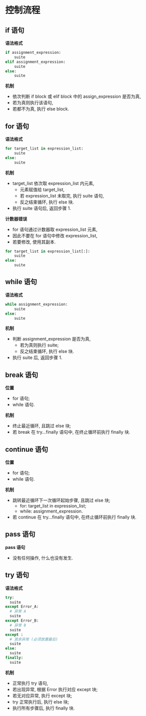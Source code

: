 # 控制流程

## if 语句

**语法格式**

```python
if assignment_expression:
    suite
elif assignment_expression:
    suite
else:
    suite
```

**机制**

- 依次判断 if block 或 elif block 中的 assign_expression 是否为真,
- 若为真则执行该语句,
- 若都不为真, 执行 else block.

## for 语句

**语法格式**

```python
for target_list in expression_list:
    suite
else:
    suite
```

**机制**

- target_list 依次取 expression_list 内元素,
  - 元素赋值给 target_list,
  - 若 expression_list 未取完, 执行 suite 语句,
  - 反之结束循环, 执行 else 块.
- 执行 suite 语句后, 返回步骤 1.

**计数器错误**

- for 语句通过计数器取 expression_list 元素,
- 因此不要在 for 语句中修改 expression_list,
- 若要修改, 使用其副本.

```python
for target_list in expression_list[:]:
    suite
else:
    suite
```

## while 语句

**语法格式**

```python
while assignment_expression:
    suite
else:
    suite
```

**机制**

- 判断 assignment_expression 是否为真,
  - 若为真则执行 suite;
  - 反之结束循环, 执行 else 块.
- 执行 suite 后, 返回步骤 1.

## break 语句

**位置**

- for 语句;
- while 语句.

**机制**

- 终止最近循环, 且跳过 else 块;
- 若 break 在 try...finally 语句中, 在终止循环前执行 finally 块.

## continue 语句

**位置**

- for 语句;
- while 语句.

**机制**

- 跳转最近循环下一次循环起始步骤, 且跳过 else 块;
  - for: target_list in expression_list;
  - while: assignment_expression.
- 若 continue 在 try...finally 语句中, 在终止循环前执行 finally 块.

## pass 语句

**pass 语句**

- 没有任何操作, 什么也没有发生.

## try 语句

**语法格式**

```python
try:
  suite
except Error_A:
  # 异常 A
  suite
except Error_B:
  # 异常 B
  suite
except :
  # 其余异常 (必须放置最后)
  suite
else:
  suite
finally:
  suite
```

**机制**

- 正常执行 try 语句,
- 若出现异常, 根据 Error 执行对应 except 块;
- 若无对应异常, 执行 except 块;
- try 正常执行后, 执行 else 块;
- 执行所有步骤后, 执行 finally 块.
